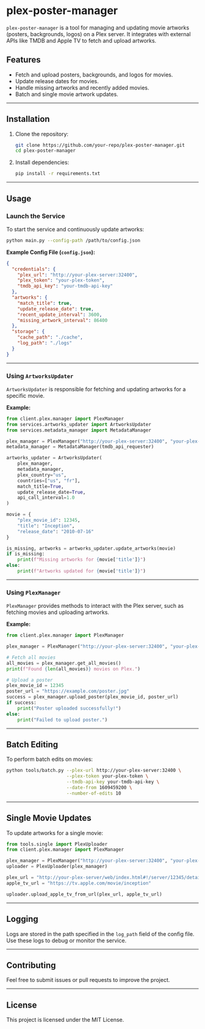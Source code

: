 # plex-poster-manager

`plex-poster-manager` is a tool for managing and updating movie artworks (posters, backgrounds, logos) on a Plex server. It integrates with external APIs like TMDB and Apple TV to fetch and upload artworks.

## Features
- Fetch and upload posters, backgrounds, and logos for movies.
- Update release dates for movies.
- Handle missing artworks and recently added movies.
- Batch and single movie artwork updates.

---

## Installation

1. Clone the repository:
   ```bash
   git clone https://github.com/your-repo/plex-poster-manager.git
   cd plex-poster-manager
   ```

2. Install dependencies:
   ```bash
   pip install -r requirements.txt
   ```

---

## Usage

### Launch the Service

To start the service and continuously update artworks:
```bash
python main.py --config-path /path/to/config.json
```

**Example Config File (`config.json`):**
```json
{
  "credentials": {
    "plex_url": "http://your-plex-server:32400",
    "plex_token": "your-plex-token",
    "tmdb_api_key": "your-tmdb-api-key"
  },
  "artworks": {
    "match_title": true,
    "update_release_date": true,
    "recent_update_interval": 3600,
    "missing_artwork_interval": 86400
  },
  "storage": {
    "cache_path": "./cache",
    "log_path": "./logs"
  }
}
```

---

### Using `ArtworksUpdater`

`ArtworksUpdater` is responsible for fetching and updating artworks for a specific movie.

**Example:**
```python
from client.plex.manager import PlexManager
from services.artworks_updater import ArtworksUpdater
from services.metadata_manager import MetadataManager

plex_manager = PlexManager("http://your-plex-server:32400", "your-plex-token")
metadata_manager = MetadataManager(tmdb_api_requester)

artworks_updater = ArtworksUpdater(
    plex_manager,
    metadata_manager,
    plex_country="us",
    countries=["us", "fr"],
    match_title=True,
    update_release_date=True,
    api_call_interval=1.0
)

movie = {
    "plex_movie_id": 12345,
    "title": "Inception",
    "release_date": "2010-07-16"
}

is_missing, artworks = artworks_updater.update_artworks(movie)
if is_missing:
    print(f"Missing artworks for {movie['title']}")
else:
    print(f"Artworks updated for {movie['title']}")
```

---

### Using `PlexManager`

`PlexManager` provides methods to interact with the Plex server, such as fetching movies and uploading artworks.

**Example:**
```python
from client.plex.manager import PlexManager

plex_manager = PlexManager("http://your-plex-server:32400", "your-plex-token")

# Fetch all movies
all_movies = plex_manager.get_all_movies()
print(f"Found {len(all_movies)} movies on Plex.")

# Upload a poster
plex_movie_id = 12345
poster_url = "https://example.com/poster.jpg"
success = plex_manager.upload_poster(plex_movie_id, poster_url)
if success:
    print("Poster uploaded successfully!")
else:
    print("Failed to upload poster.")
```

---

## Batch Editing

To perform batch edits on movies:
```bash
python tools/batch.py --plex-url http://your-plex-server:32400 \
                      --plex-token your-plex-token \
                      --tmdb-api-key your-tmdb-api-key \
                      --date-from 1609459200 \
                      --number-of-edits 10
```

---

## Single Movie Updates

To update artworks for a single movie:
```python
from tools.single import PlexUploader
from client.plex.manager import PlexManager

plex_manager = PlexManager("http://your-plex-server:32400", "your-plex-token")
uploader = PlexUploader(plex_manager)

plex_url = "http://your-plex-server/web/index.html#!/server/12345/details?key=metadata%2F67890"
apple_tv_url = "https://tv.apple.com/movie/inception"

uploader.upload_apple_tv_from_url(plex_url, apple_tv_url)
```

---

## Logging

Logs are stored in the path specified in the `log_path` field of the config file. Use these logs to debug or monitor the service.

---

## Contributing

Feel free to submit issues or pull requests to improve the project.

---

## License

This project is licensed under the MIT License.